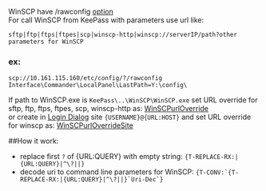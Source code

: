 WinSCP have /rawconfig [option](https://winscp.net/eng/docs/rawconfig)   
For call WinSCP from KeePass with parameters use url like:
```
sftp|ftp|ftps|ftpes|scp|winscp-http|winscp://serverIP/path?other parameters for WinSCP
```
### ex:
```
scp://10.161.115.160/etc/config/?/rawconfig Interface\Commander\LocalPanel\LastPath=Y:\config\
```
If path to WinSCP.exe is ```KeePass\..\WinSCP\WinSCP.exe```
set URL override for sftp, ftp, ftps, ftpes, scp, winscp-http as: [WinSCPurlOverride](WinSCPurlOverride)   
or create in [Login Dialog](https://winscp.net/eng/docs/ui_login) site ```{USERNAME}@{URL:HOST}``` and set URL override for winscp as: [WinSCPurlOverrideSite](WinSCPurlOverrideSite)   

##How it work:
- replace first ```?``` of {URL:QUERY} with empty string: ```{T-REPLACE-RX:|{URL:QUERY}|^\?||}```
- decode uri to command line parameters for WinSCP: ```{T-CONV:`{T-REPLACE-RX:|{URL:QUERY}|^\?||}`Uri-Dec`}```
